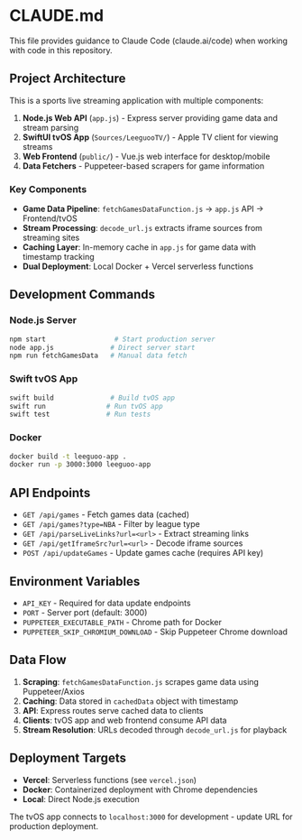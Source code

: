 # CLAUDE.md

This file provides guidance to Claude Code (claude.ai/code) when working with code in this repository.

## Project Architecture

This is a sports live streaming application with multiple components:

1. **Node.js Web API** (`app.js`) - Express server providing game data and stream parsing
2. **SwiftUI tvOS App** (`Sources/LeeguooTV/`) - Apple TV client for viewing streams
3. **Web Frontend** (`public/`) - Vue.js web interface for desktop/mobile
4. **Data Fetchers** - Puppeteer-based scrapers for game information

### Key Components

- **Game Data Pipeline**: `fetchGamesDataFunction.js` → `app.js` API → Frontend/tvOS
- **Stream Processing**: `decode_url.js` extracts iframe sources from streaming sites
- **Caching Layer**: In-memory cache in `app.js` for game data with timestamp tracking
- **Dual Deployment**: Local Docker + Vercel serverless functions

## Development Commands

### Node.js Server
```bash
npm start                 # Start production server
node app.js              # Direct server start
npm run fetchGamesData   # Manual data fetch
```

### Swift tvOS App
```bash
swift build              # Build tvOS app
swift run               # Run tvOS app
swift test              # Run tests
```

### Docker
```bash
docker build -t leeguoo-app .
docker run -p 3000:3000 leeguoo-app
```

## API Endpoints

- `GET /api/games` - Fetch games data (cached)
- `GET /api/games?type=NBA` - Filter by league type
- `GET /api/parseLiveLinks?url=<url>` - Extract streaming links
- `GET /api/getIframeSrc?url=<url>` - Decode iframe sources
- `POST /api/updateGames` - Update games cache (requires API key)

## Environment Variables

- `API_KEY` - Required for data update endpoints
- `PORT` - Server port (default: 3000)
- `PUPPETEER_EXECUTABLE_PATH` - Chrome path for Docker
- `PUPPETEER_SKIP_CHROMIUM_DOWNLOAD` - Skip Puppeteer Chrome download

## Data Flow

1. **Scraping**: `fetchGamesDataFunction.js` scrapes game data using Puppeteer/Axios
2. **Caching**: Data stored in `cachedData` object with timestamp
3. **API**: Express routes serve cached data to clients
4. **Clients**: tvOS app and web frontend consume API data
5. **Stream Resolution**: URLs decoded through `decode_url.js` for playback

## Deployment Targets

- **Vercel**: Serverless functions (see `vercel.json`)
- **Docker**: Containerized deployment with Chrome dependencies
- **Local**: Direct Node.js execution

The tvOS app connects to `localhost:3000` for development - update URL for production deployment.